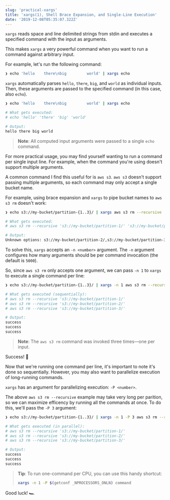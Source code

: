 ```yaml
---
slug: 'practical-xargs'
title: 'xargs(1), Shell Brace Expansion, and Single-Line Execution'
date: '2019-12-08T05:35:07.322Z'
---
```


`xargs` reads space and line delimited strings from stdin and executes a specified command with the input as arguments.

This makes `xargs` a very powerful command when you want to run a command against arbitrary input.

For example, let's run the following command:

```bash
❯ echo 'hello    there\nbig         world' | xargs echo
```

`xargs` automatically parses `hello`, `there`, `big`, and `world` as individual inputs.
Then, these arguments are passed to the specified command (in this case, also `echo`).

```bash
❯ echo 'hello    there\nbig         world' | xargs echo

# What gets executed:
# echo 'hello' 'there' 'big' 'world'

# Output:
hello there big world
```

> **Note**: All computed input arguments were passed to a single `echo` command.

For more practical usage, you may find yourself wanting to run a command per single input line.
For example, when the command you're using doesn't support multiple arguments.

A common command I find this useful for is `aws s3`.
`aws s3` doesn't support passing multiple arguments, so each command may only accept a single bucket name.

For example, using brace expansion and `xargs` to pipe bucket names to `aws s3 rm` doesn't work:

```bash
❯ echo s3://my-bucket/partition-{1..3}/ | xargs aws s3 rm --recursive

# What gets executed:
# aws s3 rm --recursive 's3://my-bucket/partition-1/' 's3://my-bucket/partition-2/' 's3://my-bucket/partition-3/'

# Output:
Unknown options: s3://my-bucket/partition-2/,s3://my-bucket/partition-3/
```

To solve this, `xargs` accepts an `-n <number>` argument.
The `-n` argument configures how many arguments should be per command invocation (the default is `5000`).

So, since `aws s3 rm` only accepts one argument, we can pass `-n 1` to `xargs` to execute a single command per line:

```bash
❯ echo s3://my-bucket/partition-{1..3}/ | xargs -n 1 aws s3 rm --recursive

# What gets executed (sequentially):
# aws s3 rm --recursive 's3://my-bucket/partition-1/'
# aws s3 rm --recursive 's3://my-bucket/partition-2/'
# aws s3 rm --recursive 's3://my-bucket/partition-3/'

# Output:
success
success
success
```

> **Note**: The `aws s3 rm` command was invoked three times—one per input.

Success! 🎉

Now that we're running one command per line, it's important to note it's done so sequentially.
However, you may also want to parallelize execution of long-running commands.

`xargs` has an argument for parallelizing execution: `-P <number>`.

The above `aws s3 rm --recursive` example may take very long per parition, so we can maximize efficency by running all the commands at once.
To do this, we'll pass the `-P 3` argument:

```bash
❯ echo s3://my-bucket/partition-{1..3}/ | xargs -n 1 -P 3 aws s3 rm --recursive

# What gets executed (in parallel):
# aws s3 rm --recursive 's3://my-bucket/partition-1/'
# aws s3 rm --recursive 's3://my-bucket/partition-2/'
# aws s3 rm --recursive 's3://my-bucket/partition-3/'

# Output:
success
success
success
```

> **Tip**: To run one-command per CPU, you can use this handy shortcut:
>
> ```bash
> xargs -n 1 -P $(getconf _NPROCESSORS_ONLN) command
> ```

Good luck! 🏎

<!--
TODO: how to handle spaces in arguments:
1. echo with escaped slashes
2. use NUL (``\0'') characters as the separator, instead of spaces and lines (see -print0 w/ find(1))
-->
